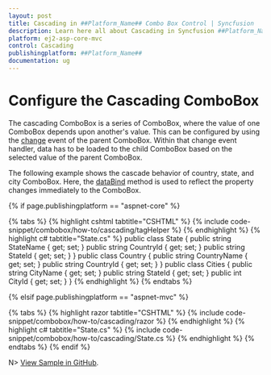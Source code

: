 ```yaml
---
layout: post
title: Cascading in ##Platform_Name## Combo Box Control | Syncfusion
description: Learn here all about Cascading in Syncfusion ##Platform_Name## Combo Box control of Syncfusion Essential JS 2 and more.
platform: ej2-asp-core-mvc
control: Cascading
publishingplatform: ##Platform_Name##
documentation: ug
---
```



# Configure the Cascading ComboBox

The cascading ComboBox is a series of ComboBox, where the value of one ComboBox depends upon another's value. This can be configured by using the [change](https://help.syncfusion.com/cr/cref_files/aspnetcore-js2/Syncfusion.EJ2~Syncfusion.EJ2.DropDowns.ComboBox~Change.html) event of the parent ComboBox. Within that change event handler, data has to be loaded to the child ComboBox based on the selected value of the parent ComboBox.

The following example shows the cascade behavior of country, state, and city ComboBox. Here, the [dataBind](https://help.syncfusion.com/cr/cref_files/aspnetcore-js2/Syncfusion.EJ2~Syncfusion.EJ2.DropDowns.ComboBoxBuilder~DataBound.html) method is used to reflect the property changes immediately to the ComboBox.

{% if page.publishingplatform == "aspnet-core" %}

{% tabs %}
{% highlight cshtml tabtitle="CSHTML" %}
{% include code-snippet/combobox/how-to/cascading/tagHelper %}
{% endhighlight %}
{% highlight c# tabtitle="State.cs" %}
public class State
{
    public string StateName { get; set; }
    public string CountryId { get; set; }
    public string StateId { get; set; }
}
public class Country
{
    public string CountryName { get; set; }
    public string CountryId { get; set; }
}
public class Cities
{
    public string CityName { get; set; }
    public string StateId { get; set; }
    public int CityId { get; set; }
}
{% endhighlight %}
{% endtabs %}

{% elsif page.publishingplatform == "aspnet-mvc" %}

{% tabs %}
{% highlight razor tabtitle="CSHTML" %}
{% include code-snippet/combobox/how-to/cascading/razor %}
{% endhighlight %}
{% highlight c# tabtitle="State.cs" %}
{% include code-snippet/combobox/how-to/cascading/State.cs %}
{% endhighlight %}
{% endtabs %}
{% endif %}

N> [View Sample in GitHub](https://github.com/SyncfusionExamples/ASP-NET-Core-UG-Examples/tree/main/ComboBox/ComboBoxHowToSample).